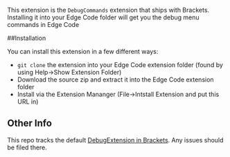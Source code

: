 This extension is the `DebugCommands` extension that ships with Brackets. Installing it into your Edge Code folder will get you the debug menu commands in Edge Code

##Installation

You can install this extension in a few different ways:
- `git clone` the extension into your Edge Code extension folder (found by using Help->Show Extension Folder)
- Download the source zip and extract it into the Edge Code extension folder 
- Install via the Extension Mananger (File->Intstall Extension and put this URL in)

## Other Info

This repo tracks the default [DebugExtension in Brackets](https://github.com/adobe/brackets/tree/master/src/extensions/default/DebugCommands). Any issues should be filed there.
